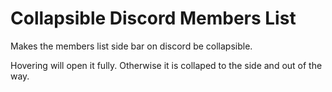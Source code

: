 # Collapsible Discord Members List

Makes the members list side bar on discord be collapsible.

Hovering will open it fully. Otherwise it is collaped to the side and out of the way.
